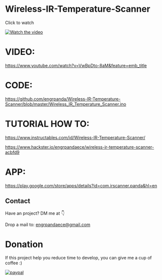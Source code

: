 # Wireless-IR-Temperature-Scanner

Click to watch

[![Watch the video](https://img.youtube.com/vi/VwBpDto-8aM/0.jpg)](https://www.youtube.com/watch?v=VwBpDto-8aM)

# VIDEO:
https://www.youtube.com/watch?v=VwBpDto-8aM&feature=emb_title

# CODE: 

https://github.com/engrpanda/Wireless-IR-Temperature-Scanner/blob/master/Wireless_IR_Temperature_Scanner.ino

# TUTORIAL HOW TO: 

https://www.instructables.com/id/Wireless-IR-Temperature-Scanner/

https://www.hackster.io/engrpandaece/wireless-ir-temperature-scanner-acbfd9



# APP:

https://play.google.com/store/apps/details?id=com.irscanner.panda&hl=en




## Contact
Have an project? DM me at 👇

Drop a mail to: engrpandaece@gmail.com

# Donation
If this project help you reduce time to develop, you can give me a cup of coffee :) 

[![paypal](https://www.paypalobjects.com/en_US/i/btn/btn_donateCC_LG.gif)](https://www.paypal.com/paypalme/engrpandaece)
